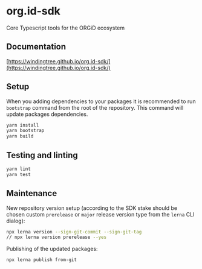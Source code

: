 # org.id-sdk
Core Typescript tools for the ORGiD ecosystem

## Documentation

[https://windingtree.github.io/org.id-sdk/](https://windingtree.github.io/org.id-sdk/)

## Setup

When you adding dependencies to your packages it is recommended to run `bootstrap` command from the root of the repository. This command will update packages dependencies.

```bash
yarn install
yarn bootstrap
yarn build
```

## Testing and linting

```bash
yarn lint
yarn test
```

## Maintenance

New repository version setup (according to the SDK stake should be chosen custom `prerelease` or `major` release version type from the `lerna` CLI dialog):

```bash
npx lerna version --sign-git-commit --sign-git-tag
// npx lerna version prerelease --yes
```

Publishing of the updated packages:

```bash
npx lerna publish from-git
```
